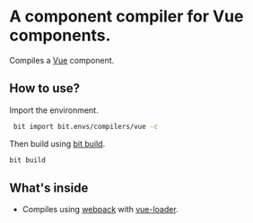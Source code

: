  # A component compiler for Vue components.
 Compiles a [Vue](https://vuejs.org) component.
 
 ## How to use?
 
 Import the environment.
 ```bash
  bit import bit.envs/compilers/vue -c
 ```

 Then build using [bit build](https://docs.bitsrc.io/docs/cli-build.html).
 ```bash
 bit build
 ```
 
 ## What's inside
 - Compiles using [webpack](https://webpack.js.org/) with [vue-loader](https://github.com/vuejs/vue-loader).
